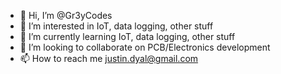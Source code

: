 - 👋 Hi, I’m @Gr3yCodes
- 👀 I’m interested in IoT, data logging, other stuff
- 🌱 I’m currently learning IoT, data logging, other stuff
- 💞️ I’m looking to collaborate on PCB/Electronics development
- 📫 How to reach me justin.dyal@gmail.com

<!---
Gr3yCodes/Gr3yCodes is a ✨ special ✨ repository because its `README.md` (this file) appears on your GitHub profile.
You can click the Preview link to take a look at your changes.
--->
